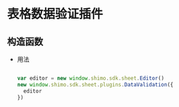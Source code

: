 # 表格数据验证插件

## 构造函数

* 用法

  ```js
  
  var editor = new window.shimo.sdk.sheet.Editor()
  new window.shimo.sdk.sheet.plugins.DataValidation({
    editor
  })
  
  ```


